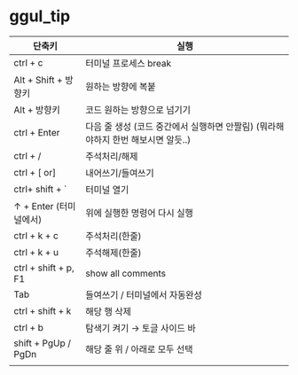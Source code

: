 # ggul_tip

| 단축키 | 실행 |
| --- | --- |
| ctrl + c | 터미널 프로세스 break |
| Alt + Shift + 방향키 | 원하는 방향에 복붙 |
| Alt + 방향키 | 코드 원하는 방향으로 넘기기 |
| ctrl + Enter | 다음 줄 생성 (코드 중간에서 실행하면 안짤림) (뭐라해야하지 한번 해보시면 알듯..) |
| ctrl + / | 주석처리/해제 |
| ctrl + [ or] | 내어쓰기/들여쓰기 |
| ctrl+ shift + ` | 터미널 열기 |
| ↑  + Enter (터미널에서) | 위에 실행한 명령어 다시 실행 |
| ctrl + k + c | 주석처리(한줄) |
| ctrl + k + u | 주석해제(한줄) |
| ctrl + shift + p, F1 | show all comments |
| Tab  | 들여쓰기 / 터미널에서 자동완성 |
| ctrl + shift + k | 해당 행 삭제 |
| ctrl + b   | 탐색기 켜기  → 토글 사이드 바 |
| shift + PgUp / PgDn | 해당 줄 위 / 아래로 모두 선택 |
|  |  |